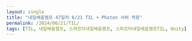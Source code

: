 ```yaml
---
layout: single
title: "내일배움캠프 47일차 6/21 TIL + Photon 서버 적용"
permalink: /2024/06/21/TIL/
tags: [TIL, 내일배움캠프, 스파르타내일배움캠프, 스파르타내일배움캠프TIL, Unity]
---
```

